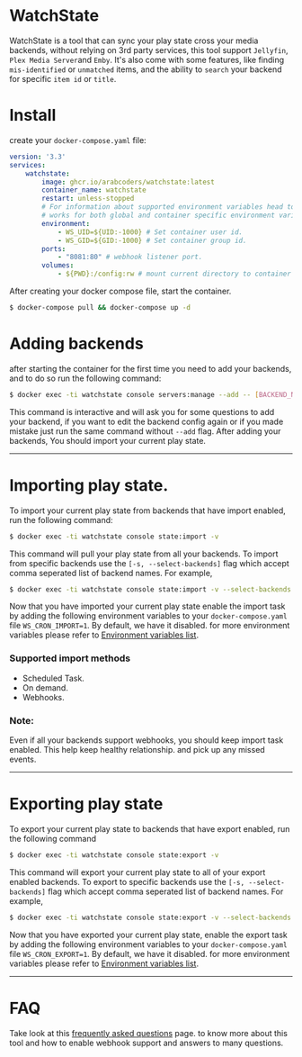 # WatchState

WatchState is a tool that can sync your play state cross your media backends, without relying on 3rd party services,
this tool support `Jellyfin`, `Plex Media Server`and `Emby`. It's also come with some features, like
finding `mis-identified` or `unmatched` items, and the ability to
`search` your backend for specific `item id` or `title`.

# Install

create your `docker-compose.yaml` file:

```yaml
version: '3.3'
services:
    watchstate:
        image: ghcr.io/arabcoders/watchstate:latest
        container_name: watchstate
        restart: unless-stopped
        # For information about supported environment variables head to FAQ.md page.
        # works for both global and container specific environment variables. 
        environment:
            - WS_UID=${UID:-1000} # Set container user id.
            - WS_GID=${GID:-1000} # Set container group id.
        ports:
            - "8081:80" # webhook listener port.
        volumes:
            - ${PWD}:/config:rw # mount current directory to container /config directory.
```

After creating your docker compose file, start the container.

```bash
$ docker-compose pull && docker-compose up -d
```

# Adding backends

after starting the container for the first time you need to add your backends, and to do so run the following command:

```bash
$ docker exec -ti watchstate console servers:manage --add -- [BACKEND_NAME]
```

This command is interactive and will ask you for some questions to add your backend, if you want to edit the backend
config again or if you made mistake just run the same command without `--add` flag. After adding your backends, You
should import your current play state.

---

# Importing play state.

To import your current play state from backends that have import enabled, run the following command:

```bash
$ docker exec -ti watchstate console state:import -v
```

This command will pull your play state from all your backends. To import from specific backends use
the `[-s, --select-backends]` flag which accept comma seperated list of backend names. For example,

```bash
$ docker exec -ti watchstate console state:import -v --select-backends 'home_plex,home_jellyfin' 
```

Now that you have imported your current play state enable the import task by adding the following environment variables
to your `docker-compose.yaml` file `WS_CRON_IMPORT=1`. By default, we have it disabled. for more environment variables
please refer to [Environment variables list](FAQ.md#q-what-environment-variables-supported).

### Supported import methods

* Scheduled Task.
* On demand.
* Webhooks.

### Note:

Even if all your backends support webhooks, you should keep import task enabled. This help keep healthy relationship.
and pick up any missed events.

---

# Exporting play state

To export your current play state to backends that have export enabled, run the following command

```bash
$ docker exec -ti watchstate console state:export -v
```

This command will export your current play state to all of your export enabled backends. To export to
specific backends use the `[-s, --select-backends]` flag which accept comma seperated list of backend names. For
example,

```bash
$ docker exec -ti watchstate console state:export -v --select-backends 'home_plex,home_jellyfin' 
```

Now that you have exported your current play state, enable the export task by adding the following environment variables
to your `docker-compose.yaml` file `WS_CRON_EXPORT=1`. By default, we have it disabled. for more environment variables
please refer to [Environment variables list](FAQ.md#q-what-environment-variables-supported).

---

# FAQ

Take look at this [frequently asked questions](FAQ.md) page. to know more about this tool and how to enable webhook
support and answers to many questions.

